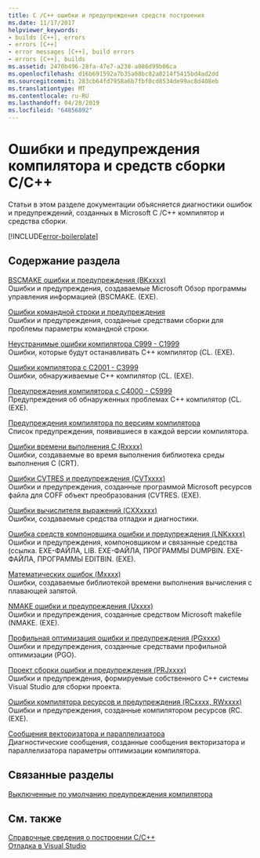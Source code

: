 ```yaml
---
title: C /C++ ошибки и предупреждения средств построения
ms.date: 11/17/2017
helpviewer_keywords:
- builds [C++], errors
- errors [C++]
- error messages [C++], build errors
- errors [C++], builds
ms.assetid: 2470b496-28fa-47e7-a238-a086d99b06ca
ms.openlocfilehash: d16b691592a7b35a08bc02a0214f5415bd4ad2dd
ms.sourcegitcommit: 283cb64fd7958a6b7fbf0cd8534de99ac8d408eb
ms.translationtype: MT
ms.contentlocale: ru-RU
ms.lasthandoff: 04/28/2019
ms.locfileid: "64856892"
---
```

# <a name="cc-compiler-and-build-tools-errors-and-warnings"></a>Ошибки и предупреждения компилятора и средств сборки C/C++

Статьи в этом разделе документации объясняется диагностики ошибок и предупреждений, созданных в Microsoft C /C++ компилятор и средства сборки.

[!INCLUDE[error-boilerplate](../includes/error-boilerplate.md)]

## <a name="in-this-section"></a>Содержание раздела

[BSCMAKE ошибки и предупреждения (BKxxxx)](../tool-errors/bscmake-errors-bk1500-through-bk4505.md) \
Ошибки и предупреждения, создаваемые Microsoft Обзор программы управления информацией (BSCMAKE. (EXE).

[Ошибки командной строки и предупреждения](../tool-errors/command-line-errors-d8000-through-d9999.md) \
Ошибки и предупреждения, созданные средствами сборки для проблемы параметры командной строки.

[Неустранимые ошибки компилятора C999 - C1999](../compiler-errors-1/compiler-fatal-errors-c999-through-c1999.md) \
Ошибки, которые будут останавливать C++ компилятор (CL. (EXE).

[Ошибки компилятора с C2001 - C3999](../compiler-errors-1/compiler-errors-c2001-through-c2099.md) \
Ошибки, обнаруживаемые C++ компилятор (CL. (EXE).

[Предупреждения компилятора с C4000 - C5999](../compiler-warnings/compiler-warnings-c4000-through-c4199.md) \
Предупреждения об обнаруженных проблемах C++ компилятор (CL. (EXE).

[Предупреждения компилятора по версиям компилятора](../compiler-warnings/compiler-warnings-by-compiler-version.md) \
Список предупреждения, появившиеся в каждой версии компилятора.

[Ошибки времени выполнения C (Rxxxx)](../tool-errors/c-runtime-errors-r6002-through-r6035.md) \
Ошибки, создаваемые во время выполнения библиотека среды выполнения C (CRT).

[Ошибки CVTRES и предупреждения (CVTxxxx)](../tool-errors/cvtres-errors-cvt1100-through-cvt4001.md) \
Ошибки и предупреждения, созданные программой Microsoft ресурсов файла для COFF объект преобразования (CVTRES. (EXE).

[Ошибки вычислителя выражений (CXXxxxx)](../tool-errors/expression-evaluator-errors-cxx0000-through-cxx0072.md) \
Ошибки, создаваемые средства отладки и диагностики.

[Ошибка средств компоновщика ошибки и предупреждения (LNKxxxx)](../tool-errors/linker-tools-errors-and-warnings.md) \
Ошибки и предупреждения, компоновщиком и связанные средства (ссылка. EXE-ФАЙЛА, LIB. EXE-ФАЙЛА, ПРОГРАММЫ DUMPBIN. EXE-ФАЙЛА, ПРОГРАММЫ EDITBIN. (EXE).

[Математических ошибок (Mxxxx)](../tool-errors/math-errors-m6101-through-m6205.md) \
Ошибки, создаваемые библиотекой времени выполнения вычисления с плавающей запятой.

[NMAKE ошибки и предупреждения (Uxxxx)](../tool-errors/nmake-errors-u1000-through-u4011.md) \
Ошибки и предупреждения, созданные средством Microsoft makefile (NMAKE. (EXE).

[Профильная оптимизация ошибки и предупреждения (PGxxxx)](../tool-errors/profile-guided-optimization-errors-and-warnings.md) \
Ошибки и предупреждения, созданные средствами профильной оптимизации (PGO).

[Проект сборки ошибки и предупреждения (PRJxxxx)](../tool-errors/project-build-errors-and-warnings-prjxxxx.md) \
Ошибки и предупреждения, формируемые собственного C++ системы Visual Studio для сборки проекта.

[Ошибки компилятора ресурсов и предупреждения (RCxxxx, RWxxxx)](../tool-errors/resource-compiler-errors-rc1000-through-rc4413.md) \
Ошибки и предупреждения, созданные компилятором ресурсов (RC. (EXE).

[Сообщения векторизатора и параллелизатора](../tool-errors/vectorizer-and-parallelizer-messages.md) \
Диагностические сообщения, созданные сообщения векторизатора и параллелизатора параметры оптимизации компилятора.

## <a name="related-sections"></a>Связанные разделы

[Выключенные по умолчанию предупреждения компилятора](../../preprocessor/compiler-warnings-that-are-off-by-default.md)

## <a name="see-also"></a>См. также

[Справочные сведения о построении C/C++](../../build/reference/c-cpp-building-reference.md) \
[Отладка в Visual Studio](/visualstudio/debugger/debugging-in-visual-studio)